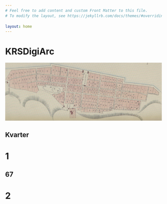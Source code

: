 ```yaml
---
# Feel free to add content and custom Front Matter to this file.
# To modify the layout, see https://jekyllrb.com/docs/themes/#overriding-theme-defaults

layout: home
---
```

# KRSDigiArc

![](images/karta.png)

## Kvarter

# 1
## 67
# 2
